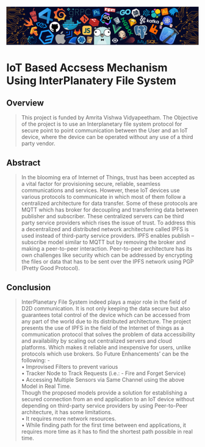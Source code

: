 ![](https://github.com/PanduKonala/PanduKonala/blob/main/header_.png)
<br>
# IoT Based Accsess Mechanism Using InterPlanatery File System

## Overview
> This project is funded by Amrita Vishwa Vidyapeetham. The Objective of the project is to use an Interplanetary file system protocol for secure point to point communication between the User and an IoT device, where the device can be operated without any use of a third party vendor.

## Abstract

> In the blooming era of Internet of Things, trust has been accepted as a vital factor
                for provisioning secure, reliable, seamless communications and services.
                However, these IoT devices use various protocols to communicate in which most
                of them follow a centralized architecture for data transfer. Some of these
                protocols are MQTT which has broker for decoupling and transferring data
                between publisher and subscriber. These centralized servers can be third party
                service providers which rises the issue of trust. To address this a decentralized
                and distributed network architecture called IPFS is used instead of third-party
                service providers. IPFS enables publish – subscribe model similar to MQTT but
                by removing the broker and making a peer-to-peer interaction. Peer-to-peer
                architecture has its own challenges like security which can be addressed by
                encrypting the files or data that has to be sent over the IPFS network using PGP
                (Pretty Good Protocol).

## Conclusion
> InterPlanetary File System indeed plays a major role in the field of D2D communication. It is not only keeping the data secure but also guarantees total control of the device which can be accessed from any part of the world due to its distributed architecture. The project presents the use of IPFS in the field of the Internet of things as a communication protocol that solves the problem of data accessibility and availability by scaling out centralized servers and cloud platforms. Which makes it reliable and inexpensive for users, unlike protocols which use brokers. So Future Enhancements’ can be the following: -
                <br>
                • Improvised Filters to prevent various
                <br>
                • Tracker Node to Track Requests (i.e.: - Fire and Forget Service)
                <br>
                • Accessing Multiple Sensors via Same Channel using the above Model in Real Time.
                <br>
                Though the proposed models provide a solution for establishing a secured connection from an end application to an IoT device without depending on third-party service providers by using Peer-to-Peer architecture, it has some limitations.
                <br>
                • It requires more network resources.
                <br>
                • While finding path for the first time between end applications, it requires more
                time as it has to find the shortest path possible in real time.
